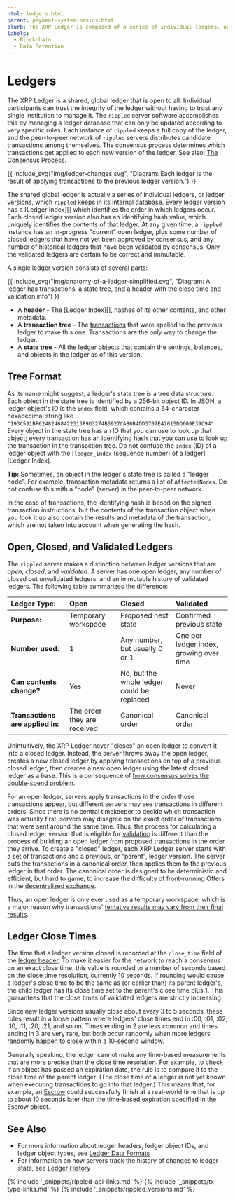 ```yaml
---
html: ledgers.html
parent: payment-system-basics.html
blurb: The XRP Ledger is composed of a series of individual ledgers, or ledger versions, which rippled keeps in its internal database. Learn about the structure and contents of these ledgers.
labels:
  - Blockchain
  - Data Retention
---
```

# Ledgers

The XRP Ledger is a shared, global ledger that is open to all. Individual participants can trust the integrity of the ledger without having to trust any single institution to manage it. The `rippled` server software accomplishes this by managing a ledger database that can only be updated according to very specific rules. Each instance of `rippled` keeps a full copy of the ledger, and the peer-to-peer network of `rippled` servers distributes candidate transactions among themselves. The consensus process determines which transactions get applied to each new version of the ledger. See also: [The Consensus Process](consensus.html).

{{ include_svg("img/ledger-changes.svg", "Diagram: Each ledger is the result of applying transactions to the previous ledger version.") }}

The shared global ledger is actually a series of individual ledgers, or ledger versions, which `rippled` keeps in its internal database. Every ledger version has a [Ledger Index][] which identifies the order in which ledgers occur. Each closed ledger version also has an identifying hash value, which uniquely identifies the contents of that ledger. At any given time, a `rippled` instance has an in-progress "current" open ledger, plus some number of closed ledgers that have not yet been approved by consensus, and any number of historical ledgers that have been validated by consensus. Only the validated ledgers are certain to be correct and immutable.

A single ledger version consists of several parts:

{{ include_svg("img/anatomy-of-a-ledger-simplified.svg", "Diagram: A ledger has transactions, a state tree, and a header with the close time and validation info") }}

* A **header** - The [Ledger Index][], hashes of its other contents, and other metadata.
* A **transaction tree** - The [transactions](transaction-formats.html) that were applied to the previous ledger to make this one. Transactions are the _only_ way to change the ledger.
* A **state tree** - All the [ledger objects](ledger-object-types.html) that contain the settings, balances, and objects in the ledger as of this version.


## Tree Format

As its name might suggest, a ledger's state tree is a tree data structure. Each object in the state tree is identified by a 256-bit object ID. In JSON, a ledger object's ID is the `index` field, which contains a 64-character hexadecimal string like `"193C591BF62482468422313F9D3274B5927CA80B4DD3707E42015DD609E39C94"`. Every object in the state tree has an ID that you can use to look up that object; every transaction has an identifying hash that you can use to look up the transaction in the transaction tree. Do not confuse the `index` (ID) of a ledger object with the [`ledger_index` (sequence number) of a ledger][Ledger Index].

**Tip:** Sometimes, an object in the ledger's state tree is called a "ledger node". For example, transaction metadata returns a list of `AffectedNodes`. Do not confuse this with a "node" (server) in the peer-to-peer network.

In the case of transactions, the identifying hash is based on the signed transaction instructions, but the contents of the transaction object when you look it up also contain the results and metadata of the transaction, which are not taken into account when generating the hash.

## Open, Closed, and Validated Ledgers

The `rippled` server makes a distinction between ledger versions that are _open_, _closed_, and _validated_. A server has one open ledger, any number of closed but unvalidated ledgers, and an immutable history of validated ledgers. The following table summarizes the difference:

| Ledger Type:                     | Open                        | Closed                                     | Validated |
|:---------------------------------|:----------------------------|:-------------------------------------------|:--|
| **Purpose:**                     | Temporary workspace         | Proposed next state                        | Confirmed previous state |
| **Number used:**                 | 1                           | Any number, but usually 0 or 1             | One per ledger index, growing over time |
| **Can contents change?**         | Yes                         | No, but the whole ledger could be replaced | Never |
| **Transactions are applied in:** | The order they are received | Canonical order                            | Canonical order |

Unintuitively, the XRP Ledger never "closes" an open ledger to convert it into a closed ledger. Instead, the server throws away the open ledger, creates a new closed ledger by applying transactions on top of a previous closed ledger, then creates a new open ledger using the latest closed ledger as a base. This is a consequence of [how consensus solves the double-spend problem](consensus-principles-and-rules.html#simplifying-the-problem).

For an open ledger, servers apply transactions in the order those transactions appear, but different servers may see transactions in different orders. Since there is no central timekeeper to decide which transaction was actually first, servers may disagree on the exact order of transactions that were sent around the same time. Thus, the process for calculating a closed ledger version that is eligible for [validation](consensus.html#validation) is different than the process of building an open ledger from proposed transactions in the order they arrive. To create a "closed" ledger, each XRP Ledger server starts with a set of transactions and a previous, or "parent", ledger version. The server puts the transactions in a canonical order, then applies them to the previous ledger in that order. The canonical order is designed to be deterministic and efficient, but hard to game, to increase the difficulty of front-running Offers in the [decentralized exchange](decentralized-exchange.html).

Thus, an open ledger is only ever used as a temporary workspace, which is a major reason why transactions' [tentative results may vary from their final results](finality-of-results.html).

## Ledger Close Times

The time that a ledger version closed is recorded at the `close_time` field of the [ledger header](ledger-header.html). To make it easier for the network to reach a consensus on an exact close time, this value is rounded to a number of seconds based on the close time resolution, currently 10 seconds. If rounding would cause a ledger's close time to be the same as (or earlier than) its parent ledger's, the child ledger has its close time set to the parent's close time plus 1. This guarantees that the close times of validated ledgers are strictly increasing. <!-- STYLE_OVERRIDE: a number of -->

Since new ledger versions usually close about every 3 to 5 seconds, these rules result in a loose pattern where ledgers' close times end in :00, :01, :02, :10, :11, :20, :21, and so on. Times ending in 2 are less common and times ending in 3 are very rare, but both occur randomly when more ledgers randomly happen to close within a 10-second window.

Generally speaking, the ledger cannot make any time-based measurements that are more precise than the close time resolution. For example, to check if an object has passed an expiration date, the rule is to compare it to the close time of the parent ledger. (The close time of a ledger is not yet known when executing transactions to go into that ledger.) This means that, for example, an [Escrow](escrow.html) could successfully finish at a real-world time that is up to about 10 seconds later than the time-based expiration specified in the Escrow object.


## See Also

- For more information about ledger headers, ledger object IDs, and ledger object types, see [Ledger Data Formats](ledger-data-formats.html)
- For information on how servers track the history of changes to ledger state, see [Ledger History](ledger-history.html)


<!--{# common link defs #}-->
{% include '_snippets/rippled-api-links.md' %}
{% include '_snippets/tx-type-links.md' %}
{% include '_snippets/rippled_versions.md' %}
